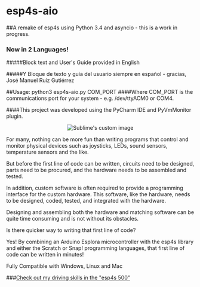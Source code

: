 esp4s-aio
=====
##A remake of esp4s using Python 3.4 and asyncio - this is a work in progress.


### Now in 2 Languages!

#####Block text and User's Guide provided in English

#####Y Bloque de texto y guía del usuario siempre en español - gracias, José Manuel Ruiz Gutiérrez

##Usage: python3 esp4s-aio.py COM_PORT
####Where COM_PORT is the communications port for your system - e.g. /dev/ttyACM0 or COM4.

####This project was developed using the PyCharm IDE and PyVmMonitor plugin.

<p align="center">
  <img src="https://raw.github.com/MrYsLab/esp4s/master/documentation/kids.png?raw=true" alt="Sublime's custom image"/>
</p>


For many, nothing can be more fun than writing programs that control and monitor physical devices such as joysticks, LEDs, sound sensors, temperature sensors and the like.


But before the first line of code can be written, circuits need to be designed, parts need to be procured, and the hardware needs to be assembled and tested.
 
 
In addition, custom software is often required to provide a programming interface for the custom hardware. This software, like the hardware, needs to be designed, coded, tested, and integrated with the hardware. 


Designing and assembling both the hardware and matching software can be quite time consuming and is not without its obstacles.


Is there quicker way to writing that first line of code? 


Yes! By combining an Arduino Esplora microcontroller with the esp4s library and either the Scratch or Snap! programming languages, that first line of code can be written in minutes!


Fully Compatible with Windows, Linux and Mac

###[Check out my driving skills in the "esp4s 500" ](https://www.youtube.com/watch?v=UgXZ5vZZ8zk)